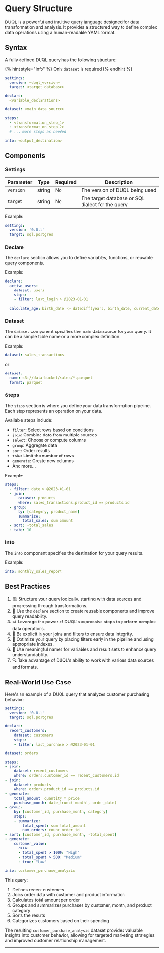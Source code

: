 # Query Structure

DUQL is a powerful and intuitive query language designed for data transformation and analysis. It provides a structured way to define complex data operations using a human-readable YAML format.

## Syntax

A fully defined DUQL query has the following structure:

{% hint style="info" %}
Only `dataset` is required
{% endhint %}

```yaml
settings:
  version: <duql_version>
  target: <target_database>

declare:
  <variable_declarations>

dataset: <main_data_source>

steps:
  - <transformation_step_1>
  - <transformation_step_2>
  # ... more steps as needed

into: <output_destination>
```

## Components

### Settings

| Parameter | Type   | Required | Description                                      |
| --------- | ------ | -------- | ------------------------------------------------ |
| `version` | string | No       | The version of DUQL being used                   |
| `target`  | string | No       | The target database or SQL dialect for the query |

Example:

```yaml
settings:
  version: '0.0.1'
  target: sql.postgres
```

### Declare

The `declare` section allows you to define variables, functions, or reusable query components.

Example:

```yaml
declare:
  active_users:
    dataset: users
    steps:
    - filter: last_login > @2023-01-01
  
  calculate_age: birth_date -> datediff(years, birth_date, current_date())
```

### Dataset

The `dataset` component specifies the main data source for your query. It can be a simple table name or a more complex definition.

Example:

```yaml
dataset: sales_transactions
```

or

```yaml
dataset:
  name: s3://data-bucket/sales/*.parquet
  format: parquet
```

### Steps

The `steps` section is where you define your data transformation pipeline. Each step represents an operation on your data.

Available steps include:

* `filter`: Select rows based on conditions
* `join`: Combine data from multiple sources
* `select`: Choose or compute columns
* `group`: Aggregate data
* `sort`: Order results
* `take`: Limit the number of rows
* `generate`: Create new columns
* And more...

Example:

```yaml
steps:
  - filter: date > @2023-01-01
  - join:
      dataset: products
      where: sales_transactions.product_id == products.id
  - group:
      by: [category, product_name]
      summarize:
        total_sales: sum amount
  - sort: -total_sales
  - take: 10
```

### Into

The `into` component specifies the destination for your query results.

Example:

```yaml
into: monthly_sales_report
```

## Best Practices

1. 🏗️ Structure your query logically, starting with data sources and progressing through transformations.
2. 🧩 Use the `declare` section to create reusable components and improve query readability.
3. 📊 Leverage the power of DUQL's expressive steps to perform complex data operations.
4. 🎯 Be explicit in your joins and filters to ensure data integrity.
5. 🚀 Optimize your query by placing filters early in the pipeline and using appropriate indexes.
6. 📝 Use meaningful names for variables and result sets to enhance query understandability.
7. 🔍 Take advantage of DUQL's ability to work with various data sources and formats.

## Real-World Use Case

Here's an example of a DUQL query that analyzes customer purchasing behavior:

```yaml
settings:
  version: '0.0.1'
  target: sql.postgres

declare:
  recent_customers:
    dataset: customers
    steps:
    - filter: last_purchase > @2023-01-01

dataset: orders

steps:
- join:
    dataset: recent_customers
    where: orders.customer_id == recent_customers.id
- join:
    dataset: products
    where: orders.product_id == products.id
- generate:
    total_amount: quantity * price
    purchase_month: date_trunc('month', order_date)
- group:
    by: [customer_id, purchase_month, category]
    steps:
    - summarize:
        total_spent: sum total_amount
        num_orders: count order_id
- sort: [customer_id, purchase_month, -total_spent]
- generate:
    customer_value:
      case:
      - total_spent > 1000: "High"
      - total_spent > 500: "Medium"
      - true: "Low"

into: customer_purchase_analysis
```

This query:

1. Defines recent customers
2. Joins order data with customer and product information
3. Calculates total amount per order
4. Groups and summarizes purchases by customer, month, and product category
5. Sorts the results
6. Categorizes customers based on their spending

The resulting `customer_purchase_analysis` dataset provides valuable insights into customer behavior, allowing for targeted marketing strategies and improved customer relationship management.

***
